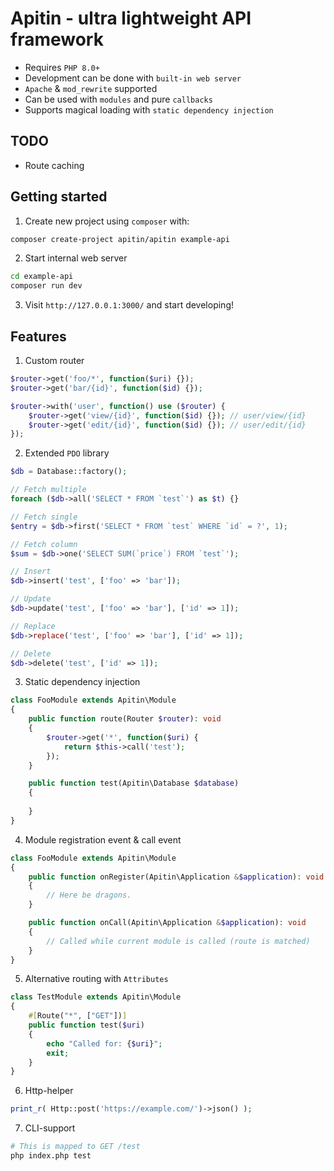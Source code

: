 # Apitin - ultra lightweight API framework

* Requires `PHP 8.0+`
* Development can be done with `built-in web server`
* `Apache` & `mod_rewrite` supported
* Can be used with `modules` and pure `callbacks`
* Supports magical loading with `static dependency injection`

## TODO

* Route caching

## Getting started

1. Create new project using `composer` with:

```sh
composer create-project apitin/apitin example-api
```

2. Start internal web server
```sh
cd example-api
composer run dev
```

3. Visit `http://127.0.0.1:3000/` and start developing!

## Features

1. Custom router
```php
$router->get('foo/*', function($uri) {});
$router->get('bar/{id}', function($id) {});

$router->with('user', function() use ($router) {
    $router->get('view/{id}', function($id) {}); // user/view/{id}
    $router->get('edit/{id}', function($id) {}); // user/edit/{id}
});
```

2. Extended `PDO` library
```php
$db = Database::factory();

// Fetch multiple
foreach ($db->all('SELECT * FROM `test`') as $t) {}

// Fetch single
$entry = $db->first('SELECT * FROM `test` WHERE `id` = ?', 1);

// Fetch column
$sum = $db->one('SELECT SUM(`price`) FROM `test`');

// Insert
$db->insert('test', ['foo' => 'bar']);

// Update
$db->update('test', ['foo' => 'bar'], ['id' => 1]);

// Replace
$db->replace('test', ['foo' => 'bar'], ['id' => 1]);

// Delete
$db->delete('test', ['id' => 1]);
```

3. Static dependency injection
```php
class FooModule extends Apitin\Module 
{
    public function route(Router $router): void
    {
        $router->get('*', function($uri) {
            return $this->call('test');
        });
    }

    public function test(Apitin\Database $database)
    {
        
    }
}
```

4. Module registration event & call event
```php
class FooModule extends Apitin\Module 
{
    public function onRegister(Apitin\Application &$application): void
    {
        // Here be dragons.
    }

    public function onCall(Apitin\Application &$application): void
    {
        // Called while current module is called (route is matched)
    }
}
```

5. Alternative routing with `Attributes`
```php
class TestModule extends Apitin\Module
{
    #[Route("*", ["GET"])]
    public function test($uri)
    {
        echo "Called for: {$uri}";
        exit;
    }
}
```

6. Http-helper
```php
print_r( Http::post('https://example.com/')->json() );
```

7. CLI-support
```sh
# This is mapped to GET /test
php index.php test
```